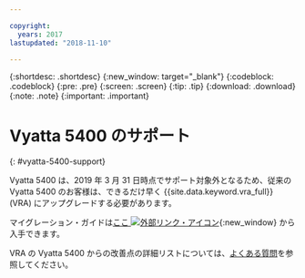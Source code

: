 ```yaml
---

copyright:
  years: 2017
lastupdated: "2018-11-10"

---
```


{:shortdesc: .shortdesc}
{:new_window: target="_blank"}
{:codeblock: .codeblock}
{:pre: .pre}
{:screen: .screen}
{:tip: .tip}
{:download: .download}
{:note: .note}
{:important: .important}

# Vyatta 5400 のサポート
{: #vyatta-5400-support}

Vyatta 5400 は、2019 年 3 月 31 日時点でサポート対象外となるため、従来の Vyatta 5400 のお客様は、できるだけ早く {{site.data.keyword.vra_full}} (VRA) にアップグレードする必要があります。

マイグレーション・ガイドは[ここ ![外部リンク・アイコン](../../icons/launch-glyph.svg "外部リンク・アイコン")](http://wpc.c320.edgecastcdn.net/00C320/Vyatta%205400%20to%20Virtual%20Router%20Appliance%20Upgrade%20Options.pdf){:new_window} から入手できます。

VRA の Vyatta 5400 からの改善点の詳細リストについては、[よくある質問](/docs/infrastructure/virtual-router-appliance?topic=virtual-router-appliance-faqs-for-ibm-virtual-router-appliance#what-improvements-does-the-virtual-router-appliance-vyatta-5600-have-over-the-vyatta-5400-)を参照してください。
